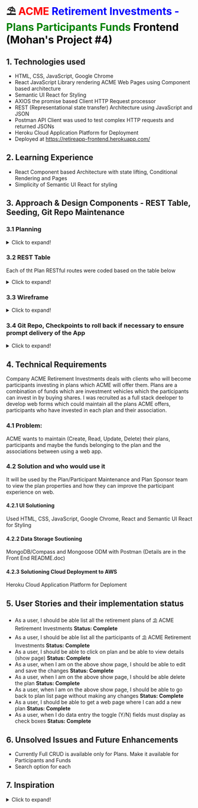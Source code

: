 #  ⛱ <span style="color:red">ACME <span style="color:blue">Retirement Investments - <span style="color:green">Plans Participants Funds <span style="color:black">Frontend (Mohan's Project #4)

## 1. Technologies used

* HTML, CSS, JavaScript, Google Chrome
* React JavaScript Library rendering ACME Web Pages using Component based architecture
* Semantic UI React for Styling
* AXIOS the promise based Client HTTP Request processor
* REST (Representational state transfer) Architecture using JavaScript and JSON
* Postman API Client was used to test complex HTTP requests and returned JSONs
* Heroku Cloud Application Platform for Deployment
* Deployed at https://retireapp-frontend.herokuapp.com/

## 2. Learning Experience

* React Component based Architecture with state lifting, Conditional Rendering and Pages
* Simplicity of Semantic UI React for styling

## 3. Approach & Design Components - REST Table, Seeding, Git Repo Maintenance

### 3.1 Planning

<details>
  <summary>Click to expand!</summary>

     .
     ├── NOTES.txt
     ├── README.md                         Delete Plan
     ├── env.example                          src/plans/api.js (Has Get All and Delete One)
     ├── package-lock.json                        Func: const deletePlanByID = (id) => {
     ├── package.json                                   Calls axios.delete(`http://localhost:5000/api/plans/${id}`);
     ├── src                                      Backend, app/routes/plans.js ==>> router.delete('/api/plans/:id', (req, res) => { 
     │   ├── App.css                          src/plans/components/Plans.js (Calls both above)
     │   ├── App.js                               import { getAllPlans, deletePlanByID } from '../api';
     │   ├── App.test.js                          Func: deletePlan = (id) => {
     │   ├── index.css                            Func is passed to Plan.js - render() does the following 
     │   ├── index.js                                 return <Plan planName={plan.planName}              
     │   ├── logo.svg                                         planIsInstitutional={plan.planIsInstitutional}   
     │   ├── pages                                            id={plan._id}                   
     │   │   ├── api.js (New for add plan)                    deletePlan={this.deletePlan}                
     │   │   └── components                                   key={index} />;                                       
     │   │       ├── About.js                 src/plans/components/Plan.js (Calls above)                 
     │   │       ├── Detail.js                                                    
     │   │       ├── Holding.js                                                    
     │   │       ├── Investment.js          CREATE Backend is in app/routes/plans.js                                                
     │   │       ├── NewPlan.js               router.post('/api/plans', (req, res) => {                                     
     │   │       └── Participant.js             Plan.create(req.body.plan)                
     │   ├── plans                          1. Create src/pages/api.js Include Create logic. insertNewPlan()                         
     │   │   ├── api.js                     2. In src/pages/components/NewPlan.js                               
     │   │   └── components                     import { insertNewPlan } from '../api';       
     │   │       ├── Plan.js                    Construct Body and call the method (AXIOS call)                                
     │   │       ├── Plans.js                                                    
     │   │       └── EditPlan.js (Inline)                                                    
     │   ├── reportWebVitals.js                                                    
     │   ├── setupTests.js                                                    
     │   └── shared                                                    
     │       └── components                                                    
     │           └── Nav.js                                                    
     └── yarn.lock                                                    
</details>

### 3.2 REST Table

Each of tht Plan RESTful routes were coded based on the table below

<details>
  <summary>Click to expand!</summary>

<table>
<thead>
<tr>
<th>Rt#</th>
<th>Path</th>
<th>HTTP Verb</th>
<th>Purpose</th>
<th>Mongoose Method</th>
</tr>
</thead>
<tbody>
<tr>
<td>1</td>
<td>/plans</td>
<td>GET</td>
<td>List all plans </td>
<td>Plan.find()</td>
</tr>
<tr>
<td>2</td>
<td>/plans/new</td>
<td>GET</td>
<td>Show new plan form</td>
<td>N/A</td>
</tr>
<tr>
<td>3</td>
<td>/plans</td>
<td>POST</td>
<td>Create a new plan, then redirect somewhere</td>
<td>Plan.create()</td>
</tr>
<tr>
<td>4</td>
<td>/plans/:id</td>
<td>GET</td>
<td>Show info about one specific plan</td>
<td>Plan.findById()</td>
</tr>
<tr>
<td>5</td>
<td>/plans/:id/edit</td>
<td>GET</td>
<td>Show edit form for one plan</td>
<td>Plan.findById()</td>
</tr>
<tr>
<td>6</td>
<td>/plans/:id</td>
<td>PUT</td>
<td>Update particular plan, then redirect somewhere</td>
<td>Plan.findByIdAndUpdate()</td>
</tr>
<tr>
<td>7</td>
<td>/plans/:id</td>
<td>DELETE</td>
<td>Delete a particular plan, then redirect somewhere</td>
<td>Plan.findByIdAndRemove()</td>
</tr>
</tbody>
</table>
</details>

### 3.3 Wireframe


<details>
  <summary>Click to expand!</summary>

![Wireframe](./src/images/Project-4-Wireframe.jpg)
</details>

### 3.4 Git Repo, Checkpoints to roll back if necessary to ensure prompt delivery of the App

<details>
  <summary>Click to expand!</summary>

         >> git commit -m "Commit 01: First commit With README.md"
         >> git commit -m "Commit 02: Adding src/plans/components/plan.js"
         >> git commit -m "Commit 03: Adding src/plans/components/plans.js"
         >> git commit -m "Commit 04: src/plans/api.js"
         >> git commit -m "Commit 05: src/App.js"
         >> git commit -m "Commit 06: src/shared/components/Nav.js"
         >> git commit -m "Commit 07: Corrected Plan and Plans components file names"
         >> git commit -m "Commit 08: Added src/pages/components for Details"
         >> git commit -m "Commit 09: Fixes in pages components"
         >> git commit -m "Commit 10: Uploaded a full and clean copy"
         >> git commit -m "Commit 11: Intermediate - Adding C of CRUD (Add Plan)"
         >> git commit -m "Commit 12: Intermediate - Adding C of CRUD (Add Plan) Again"
         >> git commit -m "Commit 13: Intermediate - Adding C of CRUD (Add Plan) Completed"
         >> git commit -m "Commit 14: Intermediate - Adding U of CRUD (Update Plan) Form/Prefetch Completed"
         >> git commit -m "Commit 15: Intermediate - Update Ready except for inability to type in Edit Box"
         >> git commit -m "Commit 16: Intermediate - Except for ON - TRUE Mapping MVP is complete "
         >> git commit -m "Commit 17: Intermediate -  ON - TRUE Mapping MVP is complete "
         >> git commit -m "Commit 18: Intermediate "
         >> git commit -m "Commit 19: Intermediate - MVP Complete"
         >> git commit -m "Commit 20: MVP Complete"
         >> git commit -m "Commit 21: Attempting Semantic UI Styling"
         >> git commit -m "Commit 22: Semantic UI Styling and a log image"
         >> git commit -m "Commit 23: yarn.lock removed"
         >> git commit -m "Commit 24: yarn.lock removed"
         >> git commit -m "Commit 25: package.json"
         >> git commit -m "Commit 26: rm cache"
         >> git commit -m "Commit 27: removed public from .gitignore"
         >> git commit -m "Commit 28: parameterized api.js calls"
         >> git commit -m "Commit 29: .env fix"
         >> git commit -m "Commit 30. Changed Insert - Delte to Insert - Post"
         >> git commit -m "Commit 31. Changed Update - Delte to Insert - Patch (Release Version)"
</details>

## 4. Technical Requirements

Company ACME Retirement Investments deals with clients who will become participants investing in plans which ACME will offer them. Plans are a combination of funds which are investment vehicles which the participants can invest in by buying shares. I was recruited as a full stack deeloper to develop web forms which could maintain all the plans ACME offers, participants who have invested in each plan and their association.  

### 4.1 Problem: 

ACME wants to maintain (Create, Read, Update, Delete) their plans, participants and maybe the funds belonging to the plan and the associations between using a web app.

### 4.2 Solution and who would use it

It will be used by the Plan/Participant Maintenance and Plan Sponsor team to view the plan properties and how they can improve the participant experience on web.

#### 4.2.1 UI Solutioning
Used HTML, CSS, JavaScript, Google Chrome, React and Semantic UI React for Styling

#### 4.2.2 Data Storage Soutioning
MongoDB/Compass and Mongoose ODM with Postman (Details are in the Front End README.doc)

#### 4.2.3 Solutioning Cloud Deployment to AWS
Heroku Cloud Application Platform for Deploment

## 5. User Stories and their implementation status

* As a user, I should be able list all the retirement plans of ⛱ ACME Retirement Investments **Status: Complete**
* As a user, I should be able list all the participants of ⛱ ACME Retirement Investments **Status: Complete**
* As a user, I should be able to click on plan and be able to view details (show page) **Status: Complete**
* As a user, when I am on the above show page, I should be able to edit and save the changes **Status: Complete**
* As a user, when I am on the above show page, I should be able delete the plan **Status: Complete**
* As a user, when I am on the above show page, I should be able to go back to plan list page without making any changes **Status: Complete**
* As a user, I should be able to get a web page where I can add a new plan **Status: Complete**
* As a user, when I do data entry the toggle (Y/N) fields must display as check boxes **Status: Complete**

## 6. Unsolved Issues and Future Enhancements

* Currently Full CRUD is available only for Plans. Make it available for Participants and Funds
* Search option for each

## 7. Inspiration

<details>
  <summary>Click to expand!</summary>

```/Users/mohanpalat/GA/sei/labs/React1
  hello-world
  blog
  mohan-lord-of-the-rings
  usman-lord-of-the-rings
  todo-list
  delete_recursion
  recursion
  intro-to-sorting
  fruits-app
  blogy ********************
  blogy-frontend ***********
  usman-blogy-frontend *****

/Users/mohanpalat/GA/sei/homework/React
  calculator_app
    https://git.generalassemb.ly/prudential-0921/react-state/blob/master/07-calculator-exercise.md
 react-giphy-api

Videos
  Less_Rec_2020-11-09-Video1_React_Intro.mp4
    https://git.generalassemb.ly/prudential-0921/react-intro/
    Scratch_Week_08.txt
    46:30:00 Start
    01:19:00 Excercise 1 /Users/mohanpalat/GA/sei/labs/React1/hello-world
    01:50:00 After first break
    02:47:31 After Lunch Break
    03:17:46 Excercise 2 /Users/mohanpalat/GA/sei/labs/React1/blog
             03:25:00 After Usman Install
    04:54:00 After 10min Break
    05:30:00 Lab Lord of the rings 
             /Users/mohanpalat/GA/sei/labs/React1/mohan-lord-of-the-rings
             /Users/mohanpalat/GA/sei/labs/React1/usman-lord-of-the-rings (actually blog)
             https://git.generalassemb.ly/prudential-0921/react-intro/blob/master/11-lotr-codealong.md 
  Less_Rec_2020-11-09-Video2_React_Intro.mp4
    HW 18 React Film
    /Users/mohanpalat/GA/sei/homework/hw18-react-film
    https://git.generalassemb.ly/prudential-0921/hw18-react-film/
    Theago Solutions: Branches PART1, PART2 ... PARTn
  Less_Rec_2020-11-10-Video1_React_State_1.mp4
    https://git.generalassemb.ly/prudential-0921/react-state
    Scratch_Week_08.txt
    00:39:00 Installing Reactor Developer Tool
    00:41:00 Back to /Users/mohanpalat/GA/sei/labs/React1/hello-world
    01:00:00 Code Along constructor() and State
    01:57:00 Stop Hello Break
    02:34:00 Thiago H/W 18 React Film
    03:39:00 Usman continue after lunch (To Do App) - /Users/mohanpalat/GA/sei/labs/React1/todo-list
    03:58:00 Implementation
    04:33:10 After break
    05:02:45 .map() Refresher for List Container
    05:35:00 End Of .map(), Pause todo-list
             Switch to lab: https://git.generalassemb.ly/prudential-0921/react-state/blob/master/07-calculator-exercise.md
                            /Users/mohanpalat/GA/sei/homework/React/calculator_app
  Less_Rec_2020-11-12-Video1_React_State_2.mp4 (Online Only)
    Scratch_Week_08.txt
    https://git.generalassemb.ly/prudential-0921/react-functional
    /Users/mohanpalat/GA/sei/labs/React1/todo-list
    00:07:20 Resume /Users/mohanpalat/GA/sei/labs/React1/todo-list
    00:20:00 Until here App.css, Styling
    00:22:00 Delete / Add Task Item - Delete implemented first
    01:06:15 After 11:30 break
    02:13:00 to-do-list completed
    03:26:00 Thiago - Lifting state to delete a single Task
    04:20:00 Usman Resume after Lunch, Breakout room - New Lab for Calculator, Thiago React Film 2
  Less_Rec_2020-11-13-Video1_Functional_React.mp4
    Scratch_Week_08.txt (Line 846)
    /Users/mohanpalat/GA/sei/labs/React1/fruits-app
    Usman's solution: https://git.generalassemb.ly/prudential-0921/fruits-app
    00:06:00 Fruit Search App (fruits-app)
    01:14:45 after the 11 AM Break
    02:10:00 Setting the Search Box with value brought up from Search.js using seState()
    02:23:00 Data flow direction diagrams
    03:35:00 After lunch - Diagram of flow, 04:23:00 !! 
    04:42:00 After break
    05:26:00 If you passed the state to filter it changes 
             Instead of const filteredFruitList = this.state.fruits.filter((fruit, index) => {
             Use const filteredFruitList = this.props.fruits.filter((fruit, index) => {
    05:51:24 Instead of using a Class, Use a Function to reduce size, Less boiler plate
  Less_Rec_2020-11-13-Video2_Functional_React.mp4
    Scratch_Week_08.txt 
    /Users/mohanpalat/GA/sei/labs/React1/fruits-app
    Usman's solution: https://git.generalassemb.ly/prudential-0921/fruits-app
    00:00:00 Lab - to implement xfilteredFruits
    00:24:54 Thiago Film Homework Continue
  Less_Rec_2020-11-16-Video1_React_Component_LifeCycle.mp4
    Scratch_Week_09.txt 
    https://git.generalassemb.ly/prudential-0921/react-functional/blob/master/02-component-lifecycle.md
    00:14:00 Lesson Start
    00:44:00 After viewing diagram in /02-component-lifecycle.md
    01:13:00 After 10 mts break 
    01:30:00 Axios Project, Project blogy, https://git.generalassemb.ly/prudential-0921/blogy
    01:51:00 Postman
    01:58:00 blogy-fron-end. Front End using API (02:11:00 - Code Along)
    02:30:00 Lunch break
    03:36:00 Thiago H/W 18 Review (React Film) 
    04:45:00 Usman Resume blogy-frontend Step 2
  Less_Rec_2020-11-16-Video2_React_Component_Lifecycle.mp4
    00:00:00 API.js and Updates to Articles.js to implement, call and get the data from database
    00:35:26 Homework - Not movie - https://git.generalassemb.ly/prudential-0921/React-Giphy-API
  Less_Rec_2020-11-17-Video1_React_Router.mp4
    00:00:00 Thiago react-giphy-api
    00:50:54 Usman Resume Lesson - [nodemon blogy backend] and [npm start blogy-fronend]
    01:06:30 Delete an article
    02:00:00 Resume after break
    02:35:00 Recap of Flow - (Diagram Scratch_Week_09.txt, Line 173, Considering the End Points)
    02:46:45 Backend Express API Build Explained - To render JSON instead of EJS (Embedded JavaScript)
    02:54:00 Lunch break
    04:13:30 Back and Routing
    04:26:22 Breakout to discuss https://git.generalassemb.ly/prudential-0921/blogy-frontend/tree/router-demo
                                 https://git.generalassemb.ly/prudential-0921/react-router#discussion-react-router
                                 https://reactrouter.com/core/guides/philosophy/
    04:31:45 After breakout
    04:38:47 Code along for About and Nav in blogy-frontend Add Routes
    05:21:00 After 3PM Break, Add Subroutes for Engineering, Legal https://reactrouter.com/core/guides/philosophy/nested-routes
    05:28:40 Resume after discussion Add Nav.js
  Less_Rec_2020-11-17-Video2_React_Router.mp4
    00:00:00 Nav.js Complete and import in App.js
    00:11:00 Usman Dir Structure
    00:22:00 Atter 10 min break
    00:41:31 React Lesson End
    00:47:00 Thiago Homework (React Film, Part 4)
```
</details>



